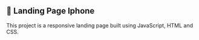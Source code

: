 ## 📱 Landing Page Iphone 

This project is a responsive landing page built using JavaScript, HTML and CSS.




